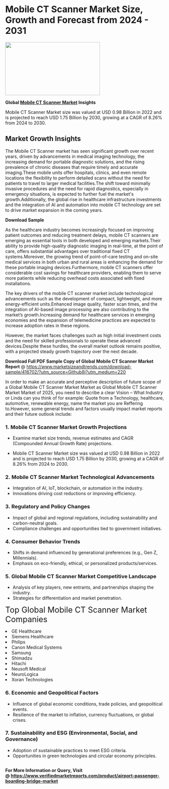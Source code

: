 <H1>Mobile CT Scanner Market Size, Growth and Forecast from 2024 - 2031</H1><img class="aligncenter size-medium wp-image-584254" src="https://thirdeyenews.in/wp-content/uploads/2024/09/Global-Market-Research-300x168.jpeg" alt="" width="300" height="168" /><p><strong>Global&nbsp;<a href="https://www.marketsizeandtrends.com/download-sample/416702/?utm_source=Github8j?utm_medium=220">Mobile CT Scanner Market</a> Insights</strong></p><p>Mobile CT Scanner Market size was valued at USD 0.98 Billion in 2022 and is projected to reach USD 1.75 Billion by 2030, growing at a CAGR of 8.26% from 2024 to 2030.</p><p><h2>Market Growth Insights</h2> <p>The Mobile CT Scanner market has seen significant growth over recent years, driven by advancements in medical imaging technology, the increasing demand for portable diagnostic solutions, and the rising prevalence of chronic diseases that require timely and accurate imaging.These mobile units offer hospitals, clinics, and even remote locations the flexibility to perform detailed scans without the need for patients to travel to larger medical facilities.The shift toward minimally invasive procedures and the need for rapid diagnostics, especially in emergency situations, is expected to further fuel the market's growth.Additionally, the global rise in healthcare infrastructure investments and the integration of AI and automation into mobile CT technology are set to drive market expansion in the coming years.</p> <p><strong>Download Sample</strong></p> <p>As the healthcare industry becomes increasingly focused on improving patient outcomes and reducing treatment delays, mobile CT scanners are emerging as essential tools in both developed and emerging markets.Their ability to provide high-quality diagnostic imaging in real-time, at the point of care, offers substantial advantages over traditional fixed CT systems.Moreover, the growing trend of point-of-care testing and on-site medical services in both urban and rural areas is enhancing the demand for these portable imaging devices.Furthermore, mobile CT scanners offer considerable cost savings for healthcare providers, enabling them to serve more patients while reducing overhead costs associated with fixed installations.</p> <p>The key drivers of the mobile CT scanner market include technological advancements such as the development of compact, lightweight, and more energy-efficient units.Enhanced image quality, faster scan times, and the integration of AI-based image processing are also contributing to the market’s growth.Increasing demand for healthcare services in emerging economies and the expansion of telemedicine practices are expected to increase adoption rates in these regions.</p> <p>However, the market faces challenges such as high initial investment costs and the need for skilled professionals to operate these advanced devices.Despite these hurdles, the overall market outlook remains positive, with a projected steady growth trajectory over the next decade.</p> <p><span class=""><strong>Download Full PDF Sample Copy of Global Mobile CT Scanner Market Report</strong> @ <a href="https://www.marketsizeandtrends.com/download-sample/416702/?utm_source=Github8j?utm_medium=220" target="_blank">https://www.marketsizeandtrends.com/download-sample/416702/?utm_source=Github8j?utm_medium=220</a></span></p><p>In order to make an accurate and perceptive description of future scope of a Global&nbsp;Mobile CT Scanner Market Market as Global&nbsp;Mobile CT Scanner Market Market of 2025, you need to describe a clear Vision &ndash; What Industry or Linda can you think of for example: Quote from a Technology, healthcare, automotive, renewable energy, name the market you are Reffering to.However, some general trends and factors usually impact market reports and their future outlook include:</p><h3>1.&nbsp;<strong>Mobile CT Scanner Market Growth Projections</strong></h3><ul><li>Examine market size trends, revenue estimates and CAGR (Compounded Annual Growth Rate) projections.</li><li><p>Mobile CT Scanner Market size was valued at USD 0.98 Billion in 2022 and is projected to reach USD 1.75 Billion by 2030, growing at a CAGR of 8.26% from 2024 to 2030.</p></li></ul><h3>2.&nbsp;<strong>Mobile CT Scanner Market Technological Advancements</strong></h3><ul><li>Integration of AI, IoT, blockchain, or automation in the industry.</li><li>Innovations driving cost reductions or improving efficiency.</li></ul><h3>3.&nbsp;<strong>Regulatory and Policy Changes</strong></h3><ul><li>Impact of global and regional regulations, including sustainability and carbon-neutral goals.</li><li>Compliance challenges and opportunities tied to government initiatives.</li></ul><h3>4.&nbsp;<strong>Consumer Behavior Trends</strong></h3><ul><li>Shifts in demand influenced by generational preferences (e.g., Gen Z, Millennials).</li><li>Emphasis on eco-friendly, ethical, or personalized products/services.</li></ul><h3>5.&nbsp;<strong>Global Mobile CT Scanner Market Competitive Landscape</strong></h3><ul><li>Analysis of key players, new entrants, and partnerships shaping the industry.</li><li>Strategies for differentiation and market penetration.</li></ul><p data-pm-slice="1 1 []"><span style="color: inherit; font-family: inherit; font-size: 25px;">Top Global Mobile CT Scanner Market Companies</span></p><div class="" data-test-id=""><p><li>GE Healthcare</li><li> Siemens Healthcare</li><li> Philips</li><li> Canon Medical Systems</li><li> Samsung</li><li> Shimadzu</li><li> Hitachi</li><li> Neusoft Medical</li><li> NeuroLogica</li><li> Xoran Technologies</li></p></div><h3>6.&nbsp;<strong>Economic and Geopolitical Factors</strong></h3><ul><li>Influence of global economic conditions, trade policies, and geopolitical events.</li><li>Resilience of the market to inflation, currency fluctuations, or global crises.</li></ul><h3>7.&nbsp;<strong>Sustainability and ESG (Environmental, Social, and Governance)</strong></h3><ul><li>Adoption of sustainable practices to meet ESG criteria.</li><li>Opportunities in green technologies and circular economy principles.</li></ul><h2><strong style="font-size: 14px;">For More Information or Query, Visit @&nbsp;</strong><a style="background-color: #ffffff; font-size: 14px;" href="https://www.marketsizeandtrends.com/report/mobile-ct-scanner-market/" target="_blank">https://www.verifiedmarketreports.com/product/airport-passenger-boarding-bridge-market</a></h2>